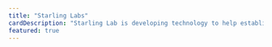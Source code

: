 ```yaml
---
title: "Starling Labs"
cardDescription: "Starling Lab is developing technology to help establish and preserve the integrity of digital media, including archiving sensitive and vulnerable records on IPFS and Filecoin."
featured: true
---
```

